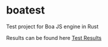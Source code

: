 # boatest
Test project for Boa JS engine in Rust

Results can be found here
[Test Results](/out.txt)
